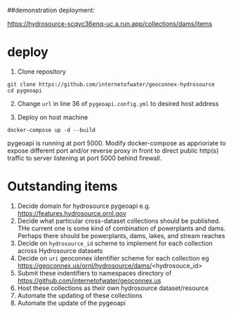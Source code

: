 ##demonstration deployment:

https://hydrosource-scqyc36enq-uc.a.run.app/collections/dams/items 

# deploy

1. Clone repository
```
git clone https://github.com/internetofwater/geoconnex-hydrosource
cd pygeoapi
```

2. Change `url` in line 36 of `pygeoapi.config.yml` to desired host address

3. Deploy on host machine

```
docker-compose up -d --build
```

pygeoapi is running at port 5000. Modify docker-compose as apprioriate to expose different port and/or reverse proxy in front to direct public http(s) traffic to server listening at port 5000 behind firewall.

# Outstanding items

1. Decide domain for hydrosource pygeoapi e.g. https://features.hydrosource.ornl.gov
2. Decide what particular cross-dataset collections should be published. THe current one is some kind of combination of powerplants and dams. Perhaps there should be powerplants, dams, lakes, and stream reaches
3. Decide on `hydrosource_id` scheme to implement for each collection across Hydrosource datasets
4. Decide on `uri` geoconnex identifier scheme for each collection eg https://geoconnex.us/ornl/hydrosource/dams/<hydrosouce_id>
5. Submit these indentifiers to namespaces directory of https://github.com/internetofwater/geoconnex.us
6. Host these collections as their own hydrosource dataset/resource
7. Automate the updating of these collections
8. Automate the update of the pygeoapi
